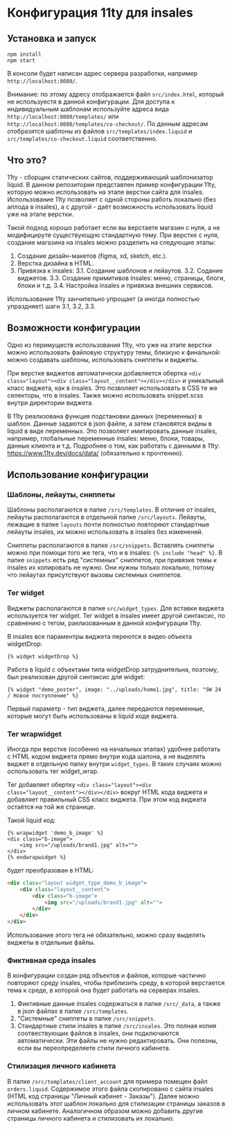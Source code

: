 # Конфигурация 11ty для insales

## Установка и запуск

```
npm install
npm start
```

В консоли будет написан адрес сервера разработки, например `http://localhost:8080/`.

Внимание: по этому адресу отображается файл `src/index.html`, который не используестя 
в данной конфигурации. Для доступа к индивидуальным шаблонам используйте адреса вида 
`http://localhost:8080/templates/` или `http://localhost:8080/templates/co-checkout/`. 
По данным адресам отобразятся шаблоны из файлов `src/templates/index.liquid` и 
`src/templates/co-checkout.liquid` соответственно.

## Что это?

11ty - сборщик статических сайтов, поддерживающий шаблонизатор liquid. 
В данном репозитории представлен пример конфигурации 11ty, которую можно 
использовать на этапе верстки сайта для insales. Использование 11ty 
позволяет с одной стороны работь локально (без аплода в insales), а с другой - 
даёт возможность использовать liquid уже на этапе верстки.

Такой подход хорошо работает если вы верстаете магазин с нуля, а не
модифицируте существующую стандартную тему. При верстке с нуля,
создание магазина на insales можно разделить на следующие этапы:

1. Создание дизайн-макетов (figma, xd, sketch, etc.). 
2. Верстка дизайна в HTML.
3. Привязка к insales:
3.1. Создание шаблонов и лейаутов.
3.2. Содание виджетов.
3.3. Создание примитивов insales: меню, страницы, блоги, блоки и т.д.
3.4. Настройка insales и привязка внешних сервисов.

Использование 11ty занчительно упрощает (а иногда полностью упраздняет) шаги 3.1, 3.2, 3.3. 

## Возможности конфигурации

Одно из перимуществ использования 11ty, что уже на этапе верстки можно использовать файловую структуру темы, близкую к финальной: можно создавать шаблоны, использовать сниппеты и виджеты.

При верстке виджетов автоматически добавляется обертка `<div class="layout"><div class="layout__content"></div></div>` и уникальный класс виджета, как в insales. Это позволяет использовать в CSS те же селекторы, что в insales. Также можно использовать
snippet.scss внутри директории виджета. 

В 11ty реализована функция подстановки данных (переменных) в шаблон. Данные 
задаются в json файле, а затем становятся видны в liquid в виде переменных.
Это позволяет имитировать данные insales, например, глобальные переменные
insales: меню, блоки, товары, данные клиента и т.д. Подробнее о том, как работать
с данными в 11ty: https://www.11ty.dev/docs/data/ (обязательно к прочтению).

## Использование конфигурации

### Шаблоны, лейауты, сниппеты

Шаблоны располагаются в папке `/src/templates`. В отличие от insales, лейауты располагаются
в отдельной папке `/src/layouts`. Лейауты, лежащие в папке `layouts` почти полностью повторяют 
стандартные лейауты insales, их можно использовать в insales без изменений.

Сниппеты располагаются в папке `/src/snippets`. Вставлять сниппеты можно при помощи того 
же тега, что и в insales: `{% include "head" %}`. В папке `snippets` есть ряд "системных"
сниппетов, при привязке темы к insales их копировать не нужно. Они нужны только локально, 
потому что лейаутах присутствуют вызовы системных сниппетов.

### Тег widget

Виджеты располагаются в папке `src/widget_types`. Для вставки виджета используется тег widget.
Тег widget в insales имеет другой синтаксис, по сравнению с тегом, раелизованным в данной
конфигурации 11ty.

В insales все параментры виджета переются в видео объекта widgetDrop:
```
{% widget widgetDrop %}
```

Работа в liquid с объектами типа widgetDrop затруднительна, поэтому, был реализован
другой синтаксис для widget:
```
{% widget "demo_poster", image: "../uploads/home1.jpg", title: "SW 24 / Новое поступление" %}
```
Первый параметр - тип виджета, далее передаются переменные, которые могут быть использованы
в liquid коде виджета. 

### Тег wrapwidget

Иногда при верстке (особенно на начальных этапах) удобнее работать с HTML кодом виджета
прямо внутри кода шалона, а не выделять виджет в отдельную папку внутри `widget_types`. 
В таких случаях можно оспользовать тег widget_wrap.

Тег добавляет обертку `<div class="layout"><div class="layout__content"></div></div>`
вокруг HTML кода виджета и добавляет правильный CSS класс виджета. При этом код виджета 
остаётся на той же странице.

Такой liquid код:
```liquid
{% wrapwidget 'demo_b_image' %}
<div class="b-image">
    <img src="/uploads/brand1.jpg" alt="">
</div>
{% endwrapwidget %}
```

будет преобразован в HTML:
```html
<div class="layout widget_type_demo_b_image">
    <div class="layout__content">
        <div class="b-image">
            <img src="/uploads/brand1.jpg" alt="">
        </div>
    </div>
</div>
```

Использование этого тега не обязательно, можно сразу выделять виджеты в отдельные файлы.

### Фиктивная среда insales

В конфигурации создан ряд объектов и файлов, которые частично повторяют среду 
insales, чтобы приблизить среду, в которой верстается тема к среде, в которой
она будет работать на серверах insales.

1. Фиктивные данные insales содержаться в папке `/src/_data`, а также в json файлах в папке `/src/templates`.
2. "Системные" сниппеты в папке `/src/snippets`.
3. Стандартные стили insales в папке `/src/insales`. Это полная копия соотвествующих файлов в insales, они подключаются автоматически. Эти файлы не нужно редактировать. Они полезны, если вы переопределяете стили личного кабинета.

### Стилизация личного кабинета

В папке `/src/templates/client_account` для примера помещен файл `orders.liquid`. Содержимое этого файла скопировано с сайта insales (HTML код страницы "Личный кабинет - Заказы"). Далее можно использовать этот шаблон локально для стилизации страницы заказов в личном кабинете. Аналогичном образом можно добавить другие страницы личного кабинета и стилизовать их локально.